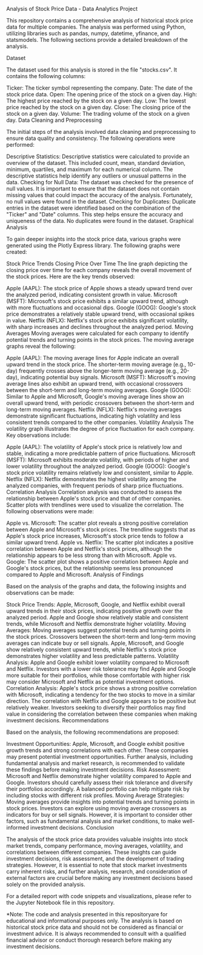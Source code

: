 Analysis of Stock Price Data - Data Analytics Project

This repository contains a comprehensive analysis of historical stock price data for multiple companies. The analysis was performed using Python, utilizing libraries such as pandas, numpy, datetime, yfinance, and statsmodels. The following sections provide a detailed breakdown of the analysis.

Dataset

The dataset used for this analysis is stored in the file "stocks.csv". It contains the following columns:

Ticker: The ticker symbol representing the company.
Date: The date of the stock price data.
Open: The opening price of the stock on a given day.
High: The highest price reached by the stock on a given day.
Low: The lowest price reached by the stock on a given day.
Close: The closing price of the stock on a given day.
Volume: The trading volume of the stock on a given day.
Data Cleaning and Preprocessing

The initial steps of the analysis involved data cleaning and preprocessing to ensure data quality and consistency. The following operations were performed:

Descriptive Statistics: Descriptive statistics were calculated to provide an overview of the dataset. This included count, mean, standard deviation, minimum, quartiles, and maximum for each numerical column. The descriptive statistics help identify any outliers or unusual patterns in the data.
Checking for Null Data: The dataset was checked for the presence of null values. It is important to ensure that the dataset does not contain missing values that could impact the accuracy of the analysis. Fortunately, no null values were found in the dataset.
Checking for Duplicates: Duplicate entries in the dataset were identified based on the combination of the "Ticker" and "Date" columns. This step helps ensure the accuracy and uniqueness of the data. No duplicates were found in the dataset.
Graphical Analysis

To gain deeper insights into the stock price data, various graphs were generated using the Plotly Express library. The following graphs were created:

Stock Price Trends
Closing Price Over Time
The line graph depicting the closing price over time for each company reveals the overall movement of the stock prices. Here are the key trends observed:

Apple (AAPL): The stock price of Apple shows a steady upward trend over the analyzed period, indicating consistent growth in value.
Microsoft (MSFT): Microsoft's stock price exhibits a similar upward trend, although with more fluctuations and occasional dips.
Google (GOOG): Google's stock price demonstrates a relatively stable upward trend, with occasional spikes in value.
Netflix (NFLX): Netflix's stock price exhibits significant volatility, with sharp increases and declines throughout the analyzed period.
Moving Averages
Moving averages were calculated for each company to identify potential trends and turning points in the stock prices. The moving average graphs reveal the following:

Apple (AAPL): The moving average lines for Apple indicate an overall upward trend in the stock price. The shorter-term moving average (e.g., 10-day) frequently crosses above the longer-term moving average (e.g., 20-day), indicating potential buy signals.
Microsoft (MSFT): Microsoft's moving average lines also exhibit an upward trend, with occasional crossovers between the short-term and long-term moving averages.
Google (GOOG): Similar to Apple and Microsoft, Google's moving average lines show an overall upward trend, with periodic crossovers between the short-term and long-term moving averages.
Netflix (NFLX): Netflix's moving averages demonstrate significant fluctuations, indicating high volatility and less consistent trends compared to the other companies.
Volatility Analysis
The volatility graph illustrates the degree of price fluctuation for each company. Key observations include:

Apple (AAPL): The volatility of Apple's stock price is relatively low and stable, indicating a more predictable pattern of price fluctuations.
Microsoft (MSFT): Microsoft exhibits moderate volatility, with periods of higher and lower volatility throughout the analyzed period.
Google (GOOG): Google's stock price volatility remains relatively low and consistent, similar to Apple.
Netflix (NFLX): Netflix demonstrates the highest volatility among the analyzed companies, with frequent periods of sharp price fluctuations.
Correlation Analysis
Correlation analysis was conducted to assess the relationship between Apple's stock price and that of other companies. Scatter plots with trendlines were used to visualize the correlation. The following observations were made:

Apple vs. Microsoft: The scatter plot reveals a strong positive correlation between Apple and Microsoft's stock prices. The trendline suggests that as Apple's stock price increases, Microsoft's stock price tends to follow a similar upward trend.
Apple vs. Netflix: The scatter plot indicates a positive correlation between Apple and Netflix's stock prices, although the relationship appears to be less strong than with Microsoft.
Apple vs. Google: The scatter plot shows a positive correlation between Apple and Google's stock prices, but the relationship seems less pronounced compared to Apple and Microsoft.
Analysis of Findings

Based on the analysis of the graphs and data, the following insights and observations can be made:

Stock Price Trends: Apple, Microsoft, Google, and Netflix exhibit overall upward trends in their stock prices, indicating positive growth over the analyzed period. Apple and Google show relatively stable and consistent trends, while Microsoft and Netflix demonstrate higher volatility.
Moving Averages: Moving averages suggest potential trends and turning points in the stock prices. Crossovers between the short-term and long-term moving averages can indicate buy or sell signals. Apple, Microsoft, and Google show relatively consistent upward trends, while Netflix's stock price demonstrates higher volatility and less predictable patterns.
Volatility Analysis: Apple and Google exhibit lower volatility compared to Microsoft and Netflix. Investors with a lower risk tolerance may find Apple and Google more suitable for their portfolios, while those comfortable with higher risk may consider Microsoft and Netflix as potential investment options.
Correlation Analysis: Apple's stock price shows a strong positive correlation with Microsoft, indicating a tendency for the two stocks to move in a similar direction. The correlation with Netflix and Google appears to be positive but relatively weaker. Investors seeking to diversify their portfolios may find value in considering the correlation between these companies when making investment decisions.
Recommendations

Based on the analysis, the following recommendations are proposed:

Investment Opportunities: Apple, Microsoft, and Google exhibit positive growth trends and strong correlations with each other. These companies may present potential investment opportunities. Further analysis, including fundamental analysis and market research, is recommended to validate these findings before making investment decisions.
Risk Assessment: Microsoft and Netflix demonstrate higher volatility compared to Apple and Google. Investors should carefully assess their risk tolerance and diversify their portfolios accordingly. A balanced portfolio can help mitigate risk by including stocks with different risk profiles.
Moving Average Strategies: Moving averages provide insights into potential trends and turning points in stock prices. Investors can explore using moving average crossovers as indicators for buy or sell signals. However, it is important to consider other factors, such as fundamental analysis and market conditions, to make well-informed investment decisions.
Conclusion

The analysis of the stock price data provides valuable insights into stock market trends, company performance, moving averages, volatility, and correlations between different companies. These insights can guide investment decisions, risk assessment, and the development of trading strategies. However, it is essential to note that stock market investments carry inherent risks, and further analysis, research, and consideration of external factors are crucial before making any investment decisions based solely on the provided analysis.

For a detailed report with code snippets and visualizations, please refer to the Jupyter Notebook file in this repository.

*Note: The code and analysis presented in this repositoryare for educational and informational purposes only. The analysis is based on historical stock price data and should not be considered as financial or investment advice. It is always recommended to consult with a qualified financial advisor or conduct thorough research before making any investment decisions.
